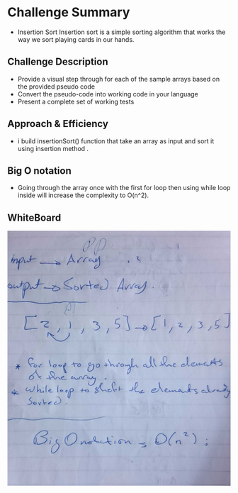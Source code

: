 # Challenge Summary
<!-- Short summary or background information -->
- Insertion Sort
Insertion sort is a simple sorting algorithm that works the way we sort playing cards in our hands.

## Challenge Description
<!-- Description of the challenge -->
- Provide a visual step through for each of the sample arrays based on the provided pseudo code
- Convert the pseudo-code into working code in your language
- Present a complete set of working tests

## Approach & Efficiency
<!-- What approach did you take? Why? What is the Big O space/time for this approach? -->
- i build insertionSort() function that take an array as input and sort it using insertion method .  

## Big O notation
- Going through the array once with the first for loop then using while loop inside will increase the complexity to O(n^2).
## WhiteBoard 
<!-- Embedded whiteboard image -->
![](../../assets/insertion.jpg)




